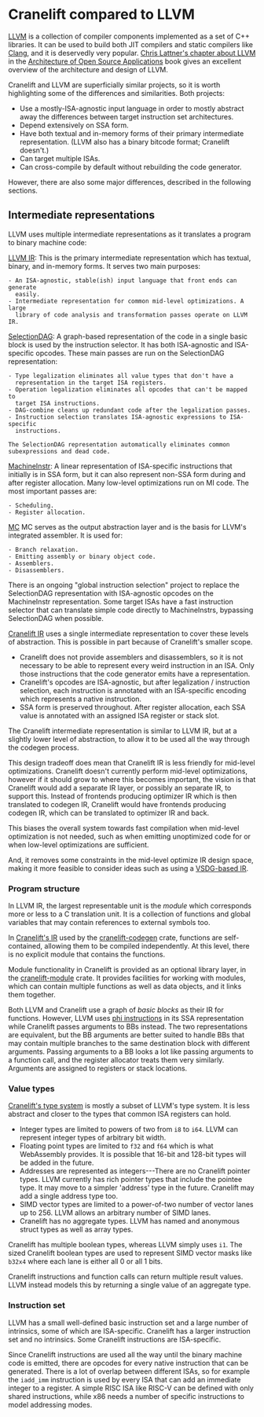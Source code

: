 # Cranelift compared to LLVM

[LLVM](https://llvm.org) is a collection of compiler components implemented as
a set of C++ libraries. It can be used to build both JIT compilers and static
compilers like [Clang](https://clang.llvm.org), and it is deservedly very
popular.
[Chris Lattner's chapter about LLVM](https://www.aosabook.org/en/llvm.html)
in the 
[Architecture of Open Source Applications](https://aosabook.org/en/index.html)
book gives an excellent overview of the architecture and design of LLVM.

Cranelift and LLVM are superficially similar projects, so it is worth
highlighting some of the differences and similarities. Both projects:

- Use a mostly-ISA-agnostic input language in order to mostly abstract away the
  differences between target instruction set architectures.
- Depend extensively on SSA form.
- Have both textual and in-memory forms of their primary intermediate
  representation. (LLVM also has a binary bitcode format; Cranelift doesn't.)
- Can target multiple ISAs.
- Can cross-compile by default without rebuilding the code generator.

However, there are also some major differences, described in the following sections.

## Intermediate representations

LLVM uses multiple intermediate representations as it translates a program to
binary machine code:

[LLVM IR](https://llvm.org/docs/LangRef.html):
    This is the primary intermediate representation which has textual, binary, and
    in-memory forms. It serves two main purposes:

    - An ISA-agnostic, stable(ish) input language that front ends can generate
      easily.
    - Intermediate representation for common mid-level optimizations. A large
      library of code analysis and transformation passes operate on LLVM IR.

[SelectionDAG](https://llvm.org/docs/CodeGenerator.html#instruction-selection-section):
    A graph-based representation of the code in a single basic block is used by
    the instruction selector. It has both ISA-agnostic and ISA-specific
    opcodes. These main passes are run on the SelectionDAG representation:

    - Type legalization eliminates all value types that don't have a
      representation in the target ISA registers.
    - Operation legalization eliminates all opcodes that can't be mapped to
      target ISA instructions.
    - DAG-combine cleans up redundant code after the legalization passes.
    - Instruction selection translates ISA-agnostic expressions to ISA-specific
      instructions.

    The SelectionDAG representation automatically eliminates common
    subexpressions and dead code.

[MachineInstr](https://llvm.org/docs/CodeGenerator.html#machine-code-representation):
    A linear representation of ISA-specific instructions that initially is in
    SSA form, but it can also represent non-SSA form during and after register
    allocation. Many low-level optimizations run on MI code. The most important
    passes are:

    - Scheduling.
    - Register allocation.

[MC](https://llvm.org/docs/CodeGenerator.html#the-mc-layer)
    MC serves as the output abstraction layer and is the basis for LLVM's
    integrated assembler. It is used for:

    - Branch relaxation.
    - Emitting assembly or binary object code.
    - Assemblers.
    - Disassemblers.

There is an ongoing "global instruction selection" project to replace the
SelectionDAG representation with ISA-agnostic opcodes on the MachineInstr
representation. Some target ISAs have a fast instruction selector that can
translate simple code directly to MachineInstrs, bypassing SelectionDAG when
possible.

[Cranelift IR](ir.md) uses a single intermediate representation to cover
these levels of abstraction. This is possible in part because of Cranelift's
smaller scope.

- Cranelift does not provide assemblers and disassemblers, so it is not
  necessary to be able to represent every weird instruction in an ISA. Only
  those instructions that the code generator emits have a representation.
- Cranelift's opcodes are ISA-agnostic, but after legalization / instruction
  selection, each instruction is annotated with an ISA-specific encoding which
  represents a native instruction.
- SSA form is preserved throughout. After register allocation, each SSA value
  is annotated with an assigned ISA register or stack slot.

The Cranelift intermediate representation is similar to LLVM IR, but at a slightly
lower level of abstraction, to allow it to be used all the way through the
codegen process.

This design tradeoff does mean that Cranelift IR is less friendly for mid-level
optimizations. Cranelift doesn't currently perform mid-level optimizations,
however if it should grow to where this becomes important, the vision is that
Cranelift would add a separate IR layer, or possibly an separate IR, to support
this. Instead of frontends producing optimizer IR which is then translated to
codegen IR, Cranelift would have frontends producing codegen IR, which can be
translated to optimizer IR and back.

This biases the overall system towards fast compilation when mid-level
optimization is not needed, such as when emitting unoptimized code for or when
low-level optimizations are sufficient.

And, it removes some constraints in the mid-level optimize IR design space,
making it more feasible to consider ideas such as using a
[VSDG-based IR](https://www.cl.cam.ac.uk/techreports/UCAM-CL-TR-705.pdf).

### Program structure

In LLVM IR, the largest representable unit is the *module* which corresponds
more or less to a C translation unit. It is a collection of functions and
global variables that may contain references to external symbols too.

In [Cranelift's IR](ir.md)
used by the [cranelift-codegen](https://docs.rs/cranelift-codegen/) crate,
functions are self-contained, allowing them to be compiled independently. At
this level, there is no explicit module that contains the functions.

Module functionality in Cranelift is provided as an optional library layer, in
the [cranelift-module](https://docs.rs/cranelift-module/) crate. It provides
facilities for working with modules, which can contain multiple functions as
well as data objects, and it links them together.

Both LLVM and Cranelift use a graph of *basic blocks* as their IR for functions.
However, LLVM uses
[phi instructions](https://llvm.org/docs/LangRef.html#phi-instruction) in its
SSA representation while Cranelift passes arguments to BBs instead. The two
representations are equivalent, but the BB arguments are better suited to handle
BBs that may contain multiple branches to the same destination block with
different arguments. Passing arguments to a BB looks a lot like passing
arguments to a function call, and the register allocator treats them very
similarly. Arguments are assigned to registers or stack locations.

### Value types

[Cranelift's type system](ir.md#value-types) is mostly a subset of LLVM's type
system. It is less abstract and closer to the types that common ISA registers
can hold.

- Integer types are limited to powers of two from `i8` to
  `i64`. LLVM can represent integer types of arbitrary bit width.
- Floating point types are limited to `f32` and `f64`
  which is what WebAssembly provides. It is possible that 16-bit and 128-bit
  types will be added in the future.
- Addresses are represented as integers---There are no Cranelift pointer types.
  LLVM currently has rich pointer types that include the pointee type. It may
  move to a simpler 'address' type in the future. Cranelift may add a single
  address type too.
- SIMD vector types are limited to a power-of-two number of vector lanes up to
  256. LLVM allows an arbitrary number of SIMD lanes.
- Cranelift has no aggregate types. LLVM has named and anonymous struct types as
  well as array types.

Cranelift has multiple boolean types, whereas LLVM simply uses `i1`. The sized
Cranelift boolean types are used to represent SIMD vector masks like `b32x4`
where each lane is either all 0 or all 1 bits.

Cranelift instructions and function calls can return multiple result values. LLVM
instead models this by returning a single value of an aggregate type.

### Instruction set

LLVM has a small well-defined basic instruction set and a large number of
intrinsics, some of which are ISA-specific. Cranelift has a larger instruction
set and no intrinsics. Some Cranelift instructions are ISA-specific.

Since Cranelift instructions are used all the way until the binary machine code
is emitted, there are opcodes for every native instruction that can be
generated. There is a lot of overlap between different ISAs, so for example the
`iadd_imm` instruction is used by every ISA that can add an
immediate integer to a register. A simple RISC ISA like RISC-V can be defined
with only shared instructions, while x86 needs a number of specific
instructions to model addressing modes.
